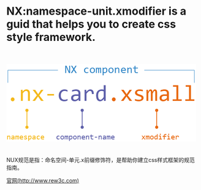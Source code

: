 # NX:namespace-unit.xmodifier is a guid that helps you to create css style framework.
  <br />
  <br />
![image](https://github.com/rew3c/NUX/blob/master/logo.png)  
  <br />
  <br />  
NUX规范是指：命名空间-单元.x前缀修饰符，是帮助你建立css样式框架的规范指南。

[官网(http://www.rew3c.com)](http://www.rew3c.com)
